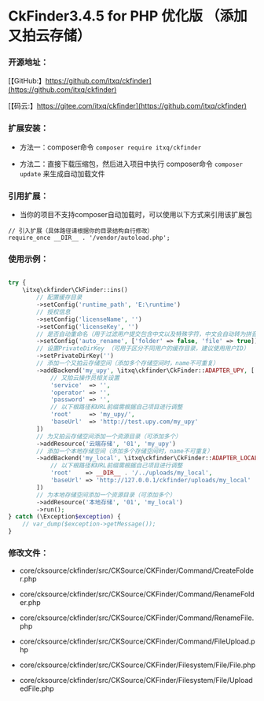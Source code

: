 # CkFinder3.4.5 for PHP 优化版 （添加又拍云存储）

### 开源地址：

[【GitHub:】https://github.com/itxq/ckfinder](https://github.com/itxq/ckfinder)

[【码云:】https://gitee.com/itxq/ckfinder](https://github.com/itxq/ckfinder)

### 扩展安装：

+ 方法一：composer命令 `composer require itxq/ckfinder`

+ 方法二：直接下载压缩包，然后进入项目中执行 composer命令 `composer update` 来生成自动加载文件

### 引用扩展：

+ 当你的项目不支持composer自动加载时，可以使用以下方式来引用该扩展包

```
// 引入扩展（具体路径请根据你的目录结构自行修改）
require_once __DIR__ . '/vendor/autoload.php';
```

### 使用示例：

```php

try {
    \itxq\ckfinder\CkFinder::ins()
        // 配置缓存目录
        ->setConfig('runtime_path', 'E:\runtime')
        // 授权信息
        ->setConfig('licenseName', '')
        ->setConfig('licenseKey', '')
        // 是否自动重命名（用于过滤用户提交包含中文以及特殊字符，中文会自动转为拼音）
        ->setConfig('auto_rename', ['folder' => false, 'file' => true])
        // 设置PrivateDirKey （可用于区分不同用户的缓存目录，建议使用用户ID）
        ->setPrivateDirKey('')
        // 添加一个又拍云存储空间（添加多个存储空间时，name不可重复）
        ->addBackend('my_upy', \itxq\ckfinder\CkFinder::ADAPTER_UPY, [
            // 又拍云操作员相关设置
            'service'  => '',
            'operator' => '',
            'password' => '',
            // 以下根路径和URL前缀需根据自己项目进行调整
            'root'     => 'my_upy/',
            'baseUrl'  => 'http://test.upy.com/my_upy'
        ])
        // 为又拍云存储空间添加一个资源目录（可添加多个）
        ->addResource('云端存储', '01', 'my_upy')
        // 添加一个本地存储空间（添加多个存储空间时，name不可重复）
        ->addBackend('my_local', \itxq\ckfinder\CkFinder::ADAPTER_LOCAL, [
            // 以下根路径和URL前缀需根据自己项目进行调整
            'root'    => __DIR__ . '/../uploads/my_local',
            'baseUrl' => 'http://127.0.0.1/ckfinder/uploads/my_local'
        ])
        // 为本地存储空间添加一个资源目录（可添加多个）
        ->addResource('本地存储', '01', 'my_local')
        ->run();
} catch (\Exception$exception) {
    // var_dump($exception->getMessage());
}

```

### 修改文件：

+ core/cksource/ckfinder/src/CKSource/CKFinder/Command/CreateFolder.php

+ core/cksource/ckfinder/src/CKSource/CKFinder/Command/RenameFolder.php

+ core/cksource/ckfinder/src/CKSource/CKFinder/Command/RenameFile.php

+ core/cksource/ckfinder/src/CKSource/CKFinder/Command/FileUpload.php

+ core/cksource/ckfinder/src/CKSource/CKFinder/Filesystem/File/File.php

+ core/cksource/ckfinder/src/CKSource/CKFinder/Filesystem/File/UploadedFile.php
